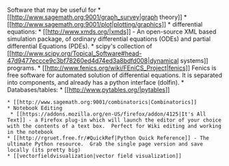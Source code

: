Software that may be useful  for
    * [[http://www.sagemath.org:9001/graph_survey|graph theory]]
    * [[http://www.sagemath.org:9001/plot|plotting/graphics]]
    * differential equations:
      * [[http://www.xmds.org/|xmds]] - An open-source XML based simulation package, of ordinary differential equations (ODEs) and partial differential Equations (PDEs).
      * scipy's collection of [[http://www.scipy.org/Topical_Software#head-47d9477eccce9c3bf78260ed4d74ed3a8bdfd008|dynamical systems]] programs.
      * [[http://www.fenics.org/wiki/FEniCS_Project|fenics]] Fenics is free software for automated solution of differential equations. It is separated into components, and already has a python interface (dolfin).
    * Databases/tables:
      * [[http://www.pytables.org/|pytables]]

    * [[http://www.sagemath.org:9001/combinatorics|Combinatorics]]
    * Notebook Editing
     * [[https://addons.mozilla.org/en-US/firefox/addon/4125|It's All Text]] - a Firefox plug-in which will launch the editor of your choice with the contents of a text box.  Perfect for Wiki editing and working in the notebook
    * [[http://rgruet.free.fr/#QuickRef|Python Quick Reference]] - The ultimate Python resource.  Grab the single page version and save locally (its pretty big)
    * [[vectorfieldvisualization|vector field visualization]]
